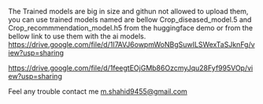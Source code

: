 The Trained models are big in size and githun not allowed to upload them, you can use trained models named are bellow
Crop_diseased_model.5 and Crop_recommmendation_model.h5 from the huggingface demo or from the bellow link to use them with the ai models.
https://drive.google.com/file/d/1I7AVJ6owpmWoNBgSuwILSWexTaSJknFg/view?usp=sharing

https://drive.google.com/file/d/1feegtEOjGMb86OzcmyJqu28Fyf995VOp/view?usp=sharing

Feel any trouble contact me m.shahid9455@gmail.com
